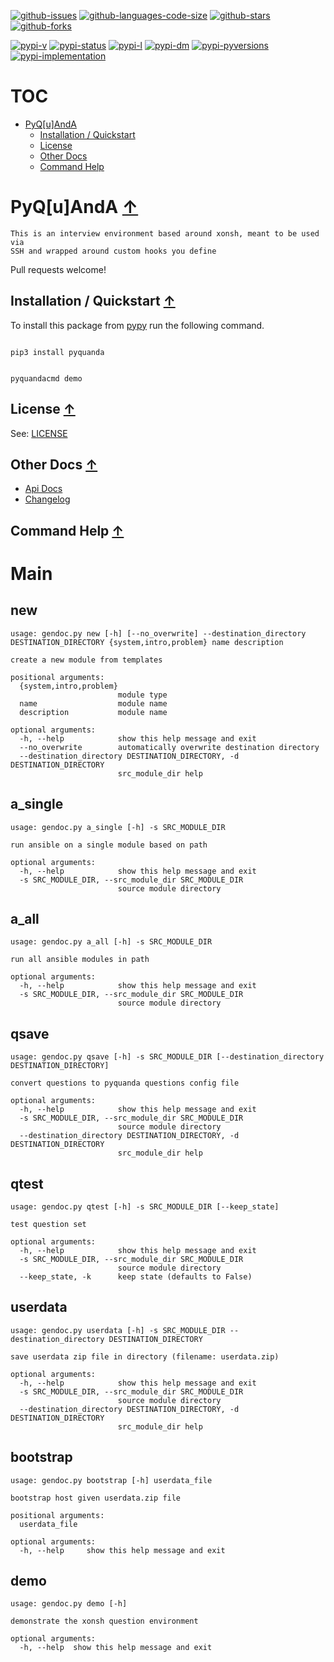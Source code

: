 [![github-issues](https://img.shields.io/github/issues/shollingsworth/pyquanda?style=plastic "github-issues")](https://github.com/shollingsworth/pyquanda/issues) [![github-languages-code-size](https://img.shields.io/github/languages/code-size/shollingsworth/pyquanda?style=plastic "github-languages-code-size")](https://github.com/shollingsworth/pyquanda) [![github-stars](https://img.shields.io/github/stars/shollingsworth/pyquanda?style=plastic "github-stars")](https://github.com/shollingsworth/pyquanda/stargazers) [![github-forks](https://img.shields.io/github/forks/shollingsworth/pyquanda?style=plastic "github-forks")](https://github.com/shollingsworth/pyquanda/network/members) 

[![pypi-v](https://img.shields.io/pypi/v/pyquanda?style=plastic "pypi-v")](https://pypi.org/project/pyquanda) [![pypi-status](https://img.shields.io/pypi/status/pyquanda?style=plastic "pypi-status")](https://pypi.org/project/pyquanda) [![pypi-l](https://img.shields.io/pypi/l/pyquanda?style=plastic "pypi-l")](https://pypi.org/project/pyquanda) [![pypi-dm](https://img.shields.io/pypi/dm/pyquanda?style=plastic "pypi-dm")](https://pypi.org/project/pyquanda) [![pypi-pyversions](https://img.shields.io/pypi/pyversions/pyquanda?style=plastic "pypi-pyversions")](https://pypi.org/project/pyquanda) [![pypi-implementation](https://img.shields.io/pypi/implementation/pyquanda?style=plastic "pypi-implementation")](https://pypi.org/project/pyquanda) 

# TOC
* [PyQ[u]AndA](#pyq-u-anda-)
   * [Installation / Quickstart](#installation---quickstart-)
   * [License](#license-)
   * [Other Docs](#other-docs-)
   * [Command Help](#command-help-)


# PyQ[u]AndA [&#8593;](#toc)
    This is an interview environment based around xonsh, meant to be used via
    SSH and wrapped around custom hooks you define

Pull requests welcome!
## Installation / Quickstart [&#8593;](#toc)
To install this package from [pypy](https://pypi.org/project/pyquanda/) run the following command.


```

pip3 install pyquanda

```



```

pyquandacmd demo

```

## License [&#8593;](#toc)
See: [LICENSE](./LICENSE)
## Other Docs [&#8593;](#toc)
* [Api Docs](./docs/documentation.md)
* [Changelog](./CHANGELOG.md)
## Command Help [&#8593;](#toc)
# Main
## new
```
usage: gendoc.py new [-h] [--no_overwrite] --destination_directory DESTINATION_DIRECTORY {system,intro,problem} name description

create a new module from templates

positional arguments:
  {system,intro,problem}
                        module type
  name                  module name
  description           module name

optional arguments:
  -h, --help            show this help message and exit
  --no_overwrite        automatically overwrite destination directory
  --destination_directory DESTINATION_DIRECTORY, -d DESTINATION_DIRECTORY
                        src_module_dir help

```
## a_single
```
usage: gendoc.py a_single [-h] -s SRC_MODULE_DIR

run ansible on a single module based on path

optional arguments:
  -h, --help            show this help message and exit
  -s SRC_MODULE_DIR, --src_module_dir SRC_MODULE_DIR
                        source module directory

```
## a_all
```
usage: gendoc.py a_all [-h] -s SRC_MODULE_DIR

run all ansible modules in path

optional arguments:
  -h, --help            show this help message and exit
  -s SRC_MODULE_DIR, --src_module_dir SRC_MODULE_DIR
                        source module directory

```
## qsave
```
usage: gendoc.py qsave [-h] -s SRC_MODULE_DIR [--destination_directory DESTINATION_DIRECTORY]

convert questions to pyquanda questions config file

optional arguments:
  -h, --help            show this help message and exit
  -s SRC_MODULE_DIR, --src_module_dir SRC_MODULE_DIR
                        source module directory
  --destination_directory DESTINATION_DIRECTORY, -d DESTINATION_DIRECTORY
                        src_module_dir help

```
## qtest
```
usage: gendoc.py qtest [-h] -s SRC_MODULE_DIR [--keep_state]

test question set

optional arguments:
  -h, --help            show this help message and exit
  -s SRC_MODULE_DIR, --src_module_dir SRC_MODULE_DIR
                        source module directory
  --keep_state, -k      keep state (defaults to False)

```
## userdata
```
usage: gendoc.py userdata [-h] -s SRC_MODULE_DIR --destination_directory DESTINATION_DIRECTORY

save userdata zip file in directory (filename: userdata.zip)

optional arguments:
  -h, --help            show this help message and exit
  -s SRC_MODULE_DIR, --src_module_dir SRC_MODULE_DIR
                        source module directory
  --destination_directory DESTINATION_DIRECTORY, -d DESTINATION_DIRECTORY
                        src_module_dir help

```
## bootstrap
```
usage: gendoc.py bootstrap [-h] userdata_file

bootstrap host given userdata.zip file

positional arguments:
  userdata_file

optional arguments:
  -h, --help     show this help message and exit

```
## demo
```
usage: gendoc.py demo [-h]

demonstrate the xonsh question environment

optional arguments:
  -h, --help  show this help message and exit

```
